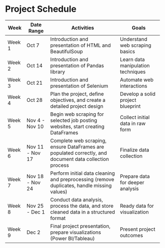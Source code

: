 # Project Schedule

| **Week** | **Date Range**   | **Activities**                                                                                         | **Goals**                           |
|----------|-------------------|--------------------------------------------------------------------------------------------------------|-------------------------------------|
| Week 1   | Oct 7            | Introduction and presentation of HTML and BeautifulSoup                                                | Understand web scraping basics      |
| Week 2   | Oct 14           | Introduction and presentation of Pandas library                                                        | Learn data manipulation techniques  |
| Week 3   | Oct 21           | Introduction and presentation of Selenium                                                              | Automate web interactions           |
| Week 4   | Oct 28            | Plan the project, define objectives, and create a detailed project design                              | Develop a solid project blueprint  |
| Week 5   | Nov 4 - Nov 10     | Begin web scraping for selected job posting websites, start creating DataFrames                        | Collect initial data in raw form   |
| Week 6   | Nov 11 - Nov 17    | Complete web scraping, ensure DataFrames are populated correctly, and document data collection process | Finalize data collection           |
| Week 7   | Nov 18 - Nov 24    | Perform initial data cleaning and preprocessing (remove duplicates, handle missing values)             | Prepare data for deeper analysis   |
| Week 8   | Nov 25 - Dec 1     | Conduct data analysis, process the data, and store cleaned data in a structured format                 | Ready data for visualization       |
| Week 9   | Dec 2             | Final project presentation, prepare visualizations (Power BI/Tableau)                                  | Present project outcomes           |
